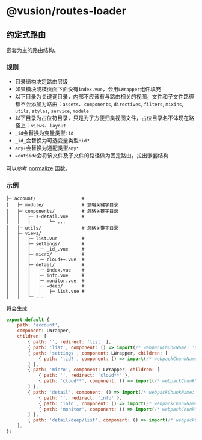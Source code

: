# @vusion/routes-loader

## 约定式路由

嵌套为主的路由结构。

### 规则

- 目录结构决定路由层级
- 如果模块或枝页面下面没有`index.vue`，会用`LWrapper`组件填充
- 以下目录为关键词目录，内部不应该有与路由相关的视图，文件和子文件路径都不会添加为路由：`assets`、`components`, `directives`, `filters`, `mixins`, `utils`, `styles`, `service`, `module`
- 以下目录为占位符目录，只是为了方便归类视图文件，占位目录名不体现在路径上：`views`、`layout`
- `_id`会替换为变量类型`:id`
- `_id_`会替换为可选变量类型`:id?`
- `any+`会替换为通配类型`any*`
- `=outside`会将该文件及子文件的路径做为固定路由，拉出嵌套结构

可以参考 [normalize](https://github.com/vusion/packages/blob/master/src/routes-loader/lib/utils.js#L35) 函数。

### 示例

```
├─ account/                 #
│   ├─ module/              # 忽略关键字目录
│   ├─ components/          # 忽略关键字目录
│   │   ├─ s-detail.vue     #
│   │   │   │   └─ ...
│   ├─ utils/               # 忽略关键字目录
│   ├─ views/
│   │   ├─ list.vue         #
│   │   ├─ settings/        #
│   │   │   ├─ _id_.vue     #
│   │   ├─ micro/           #
│   │   │   ├─ cloud++.vue  #
│   │   ├─ detail/          #
│   │   │   ├─ index.vue    #
│   │   │   ├─ info.vue     #
│   │   │   ├─ monitor.vue  #
│   │   │   ├─ =deep/       #
│   │   │   │   ├─ list.vue #
│   │   └─ ...
```

将会生成

``` js
export default {
    path: 'account',
    component: LWrapper,
    children: [
        { path: '', redirect: 'list' },
        { path: 'list', component: () => import(/* webpackChunkName: 'account' */ './views/list.vue') },
        { path: 'settings', component: LWrapper, children: [
            { path: ':id?', component: () => import(/* webpackChunkName: 'account' */ './views/detail/_id_.vue') },
        ] },
        { path: 'micro', component: LWrapper, children: [
            { path: '', redirect: 'cloud**' },
            { path: 'cloud**', component: () => import(/* webpackChunkName: 'account' */ './views/micro/cloud++.vue') },
        ] },
        { path: 'detail', component: () => import(/* webpackChunkName: 'account' */ './views/index.vue'), children: [
            { path: '', redirect: 'info' },
            { path: 'info', component: () => import(/* webpackChunkName: 'account' */ './views/detail/info.vue') },
            { path: 'monitor', component: () => import(/* webpackChunkName: 'account' */ './views/detail/monitor.vue') },
        ] },
        { path: 'detail/deep/list', component: () => import(/* webpackChunkName: 'account' */ './views/detail/deep/list.vue') },
    ],
};
```
